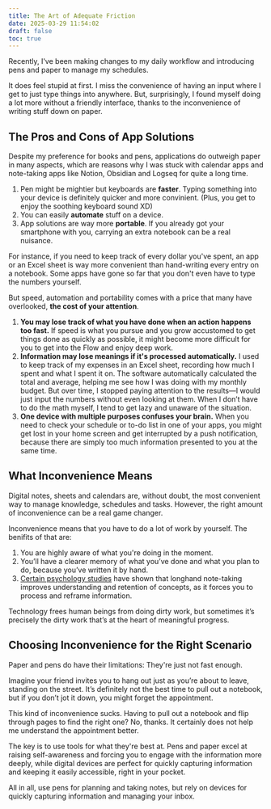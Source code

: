 ```yaml
---
title: The Art of Adequate Friction
date: 2025-03-29 11:54:02
draft: false
toc: true
---
```


Recently, I've been making changes to my daily workflow and introducing pens and paper to manage my schedules. 

It does feel stupid at first. I miss the convenience of having an input where I get to just type things into anywhere. But, surprisingly, I found myself doing a lot more without a friendly interface, thanks to the inconvenience of writing stuff down on paper.

<!--more-->

## The Pros and Cons of App Solutions

Despite my preference for books and pens, applications do outweigh paper in many aspects, which are reasons why I was stuck with calendar apps and note-taking apps like Notion, Obsidian and Logseq for quite a long time.

1. Pen might be mightier but keyboards are **faster**. Typing something into your device is definitely quicker and more convinient. (Plus, you get to enjoy the soothing keyboard sound XD)
2. You can easily **automate** stuff on a device. 
3. App solutions are way more **portable**. If you already got your smartphone with you, carrying an extra notebook can be a real nuisance.

For instance, if you need to keep track of every dollar you've spent, an app or an Excel sheet is way more convenient than hand-writing every entry on a notebook. Some apps have gone so far that you don't even have to type the numbers yourself. 

But speed, automation and portability comes with a price that many have overlooked, **the cost of your attention**.

1. **You may lose track of what you have done when an action happens too fast.** 
   If speed is what you pursue and you grow accustomed to get things done as quickly as possible, it might become more difficult for you to get into the Flow and enjoy deep work.
2. **Information may lose meanings if it's processed automatically.**
   I used to keep track of my expenses in an Excel sheet, recording how much I spent and what I spent it on. The software automatically calculated the total and average, helping me see how I was doing with my monthly budget. But over time, I stopped paying attention to the results—I would just input the numbers without even looking at them. When I don’t have to do the math myself, I tend to get lazy and unaware of the situation.
3. **One device with multiple purposes confuses your brain.**
   When you need to check your schedule or to-do list in one of your apps, you might get lost in your home screen and get interrupted by a push notification, because there are simply too much information presented to you at the same time.

## What Inconvenience Means

Digital notes, sheets and calendars are, without doubt, the most convenient way to manage knowledge, schedules and tasks. However, the right amount of inconvenience can be a real game changer.

Inconvenience means that you have to do a lot of work by yourself. The benifits of that are:

1. You are highly aware of what you're doing in the moment.
2. You’ll have a clearer memory of what you’ve done and what you plan to do, because you’ve written it by hand.
3. [Certain psychology studies](https://cpb-us-w2.wpmucdn.com/sites.udel.edu/dist/6/132/files/2010/11/Psychological-Science-2014-Mueller-0956797614524581-1u0h0yu.pdf) have shown that longhand note-taking improves understanding and retention of concepts, as it forces you to process and reframe information.

Technology frees human beings from doing dirty work, but sometimes it’s precisely the dirty work that’s at the heart of meaningful progress.

## Choosing Inconvenience for the Right Scenario

Paper and pens do have their limitations: They're just not fast enough.

Imagine your friend invites you to hang out just as you’re about to leave, standing on the street. It’s definitely not the best time to pull out a notebook, but if you don’t jot it down, you might forget the appointment.

This kind of inconvenience sucks. Having to pull out a notebook and flip through pages to find the right one? No, thanks. It certainly does not help me understand the appointment better.

The key is to use tools for what they're best at. Pens and paper excel at raising self-awareness and forcing you to engage with the information more deeply, while digital devices are perfect for quickly capturing information and keeping it easily accessible, right in your pocket.

All in all, use pens for planning and taking notes, but rely on devices for quickly capturing information and managing your inbox.

